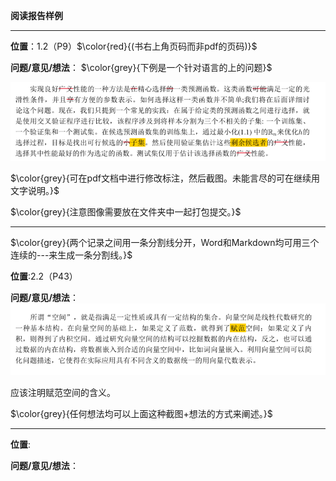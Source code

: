 **阅读报告样例**

---

**位置**：1.2（P9）$\color{red}{(书右上角页码而非pdf的页码)}$

**问题/意见/想法**： $\color{grey}{下例是一个针对语言的上的问题}$

![img](./img/1.png)

$\color{grey}{可在pdf文档中进行修改标注，然后截图。未能言尽的可在继续用文字说明。}$

$\color{grey}{注意图像需要放在文件夹中一起打包提交。}$

---

$\color{grey}{两个记录之间用一条分割线分开，Word和Markdown均可用三个连续的---来生成一条分割线。}$

**位置**:2.2（P43）

**问题/意见/想法**：![](./img/2.png)

应该注明赋范空间的含义。

$\color{grey}{任何想法均可以上面这种截图+想法的方式来阐述。}$

---

**位置**:

**问题/意见/想法**：

